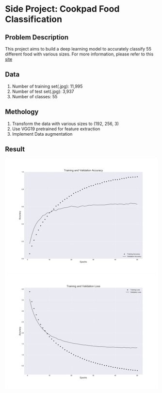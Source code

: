 # Side Project: Cookpad Food Classification

## Problem Description
This project aims to build a deep learning model to accurately classify 55 different food with various sizes. For more information, please refer to this [site](https://deepanalytics.jp/compe/59)

## Data 
1. Number of training set(.jpg): 11,995
2. Number of test set(.jpg): 3,937
3. Number of classes: 55

## Methology 
1. Transform the data with various sizes to (192, 256, 3)
2. Use VGG19 pretrained for feature extraction
3. Implement Data augmentation

## Result

<img src="https://github.com/lwkuant/Side_project_Cookpad_Food_Classification/blob/master/Accuracy_VGG19_1_layer_256.png">
<img src="https://github.com/lwkuant/Side_project_Cookpad_Food_Classification/blob/master/Loss_VGG19_1_layer_256.png">